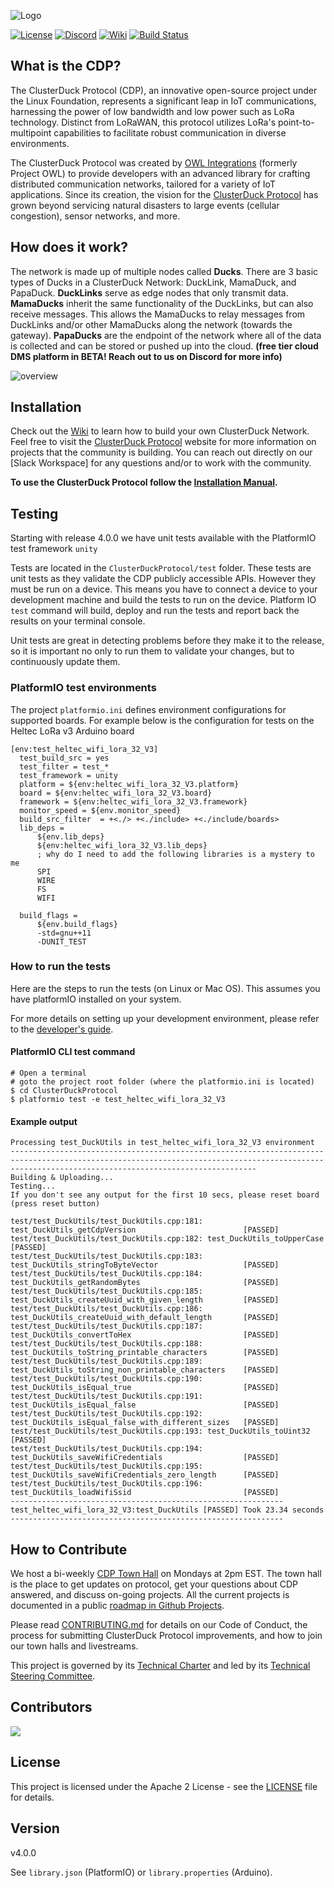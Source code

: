 ![Logo](docs/assets/images/CDP_LOGO_small.png)

[![License](https://img.shields.io/badge/License-Apache2-blue.svg)](https://www.apache.org/licenses/LICENSE-2.0) [![Discord](https://img.shields.io/badge/Join-Discord-blue)](https://discord.com/invite/Cbgbzq353z) [![Wiki](https://img.shields.io/badge/Read-Wiki-blue)](https://github.com/Call-for-Code/ClusterDuck-Protocol/wiki) [![Build Status](https://travis-ci.com/Call-for-Code/ClusterDuck-Protocol.svg?branch=master)](https://app.travis-ci.com/github/Call-for-Code/ClusterDuck-Protocol)

## What is the CDP?

The ClusterDuck Protocol (CDP), an innovative open-source project under the Linux Foundation, represents a significant leap in IoT communications, harnessing the power of low bandwidth and low power such as LoRa technology. Distinct from LoRaWAN, this protocol utilizes LoRa's point-to-multipoint capabilities to facilitate robust communication in diverse environments.

The ClusterDuck Protocol was created by [OWL Integrations] (formerly Project OWL) to provide developers with an advanced library for crafting distributed communication networks, tailored for a variety of IoT applications. Since its creation, the vision for the [ClusterDuck Protocol] has grown beyond servicing natural disasters to large events (cellular congestion), sensor networks, and more. 

## How does it work?

The network is made up of multiple nodes called **Ducks**. There are 3 basic types of Ducks in a ClusterDuck Network: DuckLink, MamaDuck, and PapaDuck. **DuckLinks** serve as edge nodes that only transmit data. **MamaDucks** inherit the same functionality of the DuckLinks, but can also receive messages. This allows the MamaDucks to relay messages from DuckLinks and/or other MamaDucks along the network (towards the gateway). **PapaDucks** are the endpoint of the network where all of the data is collected and can be stored or pushed up into the cloud. **(free tier cloud DMS platform in BETA! Reach out to us on Discord for more info)**

![overview](https://www.project-owl.com/assets/wiki/cdp-explain-gif.gif)

## Installation

Check out the [Wiki](https://github.com/ClusterDuck-Protocol/ClusterDuck-Protocol/wiki) to learn how to build your own ClusterDuck Network. Feel free to visit the  [ClusterDuck Protocol](https://clusterduckprotocol.org/) website for more information on projects that the community is building. You can reach out directly on our [Slack Workspace] for any questions and/or to work with the community.

**To use the ClusterDuck Protocol follow the [Installation Manual](https://github.com/ClusterDuck-Protocol/ClusterDuck-Protocol/wiki/getting-started).**

## Testing

Starting with release 4.0.0 we have unit tests available with the PlatformIO test framework `unity`

Tests are located in the `ClusterDuckProtocol/test` folder. These tests are unit tests as they validate the CDP publicly accessible APIs. However they must be run on a device. This means you have to connect a device to your development machine and build the tests to run on the device. Platform IO `test` command will build, deploy and run the tests and report back the results on your terminal console.

Unit tests are great in detecting problems before they make it to the release, so it is important no only to run them to validate your changes, but to continuously update them.

### PlatformIO test environments
The project `platformio.ini` defines environment configurations for supported boards.
For example below is the configuration for tests on the Heltec LoRa v3 Arduino board
```
[env:test_heltec_wifi_lora_32_V3]
  test_build_src = yes
  test_filter = test_* 
  test_framework = unity
  platform = ${env:heltec_wifi_lora_32_V3.platform}
  board = ${env:heltec_wifi_lora_32_V3.board}
  framework = ${env:heltec_wifi_lora_32_V3.framework}
  monitor_speed = ${env.monitor_speed}
  build_src_filter  = +<./> +<./include> +<./include/boards>
  lib_deps =
      ${env.lib_deps} 
      ${env:heltec_wifi_lora_32_V3.lib_deps}
      ; why do I need to add the following libraries is a mystery to me
      SPI
      WIRE
      FS
      WIFI
      
  build_flags = 
      ${env.build_flags}
      -std=gnu++11
      -DUNIT_TEST
  ```

### How to run the tests
  Here are the steps to run the tests (on Linux or Mac OS). This assumes you have platformIO installed on your system.

  For more details on setting up your development environment, please refer to the [developer's guide](./DEVELOPER_GUIDE.md).



#### PlatformIO CLI test command
  ```
  # Open a terminal 
  # goto the project root folder (where the platformio.ini is located)
  $ cd ClusterDuckProtocol
  $ platformio test -e test_heltec_wifi_lora_32_V3
  ```
#### Example output

  ```
  Processing test_DuckUtils in test_heltec_wifi_lora_32_V3 environment
---------------------------------------------------------------------------------------------------------------------------------------------------------------------------------------------------
Building & Uploading...
Testing...
If you don't see any output for the first 10 secs, please reset board (press reset button)

test/test_DuckUtils/test_DuckUtils.cpp:181: test_DuckUtils_getCdpVersion                        [PASSED]
test/test_DuckUtils/test_DuckUtils.cpp:182: test_DuckUtils_toUpperCase                          [PASSED]
test/test_DuckUtils/test_DuckUtils.cpp:183: test_DuckUtils_stringToByteVector                   [PASSED]
test/test_DuckUtils/test_DuckUtils.cpp:184: test_DuckUtils_getRandomBytes                       [PASSED]
test/test_DuckUtils/test_DuckUtils.cpp:185: test_DuckUtils_createUuid_with_given_length         [PASSED]
test/test_DuckUtils/test_DuckUtils.cpp:186: test_DuckUtils_createUuid_with_default_length       [PASSED]
test/test_DuckUtils/test_DuckUtils.cpp:187: test_DuckUtils_convertToHex                         [PASSED]
test/test_DuckUtils/test_DuckUtils.cpp:188: test_DuckUtils_toString_printable_characters        [PASSED]
test/test_DuckUtils/test_DuckUtils.cpp:189: test_DuckUtils_toString_non_printable_characters    [PASSED]
test/test_DuckUtils/test_DuckUtils.cpp:190: test_DuckUtils_isEqual_true                         [PASSED]
test/test_DuckUtils/test_DuckUtils.cpp:191: test_DuckUtils_isEqual_false                        [PASSED]
test/test_DuckUtils/test_DuckUtils.cpp:192: test_DuckUtils_isEqual_false_with_different_sizes   [PASSED]
test/test_DuckUtils/test_DuckUtils.cpp:193: test_DuckUtils_toUint32                             [PASSED]
test/test_DuckUtils/test_DuckUtils.cpp:194: test_DuckUtils_saveWifiCredentials                  [PASSED]
test/test_DuckUtils/test_DuckUtils.cpp:195: test_DuckUtils_saveWifiCredentials_zero_length      [PASSED]
test/test_DuckUtils/test_DuckUtils.cpp:196: test_DuckUtils_loadWifiSsid                         [PASSED]
------------------------------------------------------------- test_heltec_wifi_lora_32_V3:test_DuckUtils [PASSED] Took 23.34 seconds -------------------------------------------------------------
```

## How to Contribute

We host a bi-weekly [CDP Town Hall](meet.google.com/unq-duaq-ygj) on Mondays at 2pm EST. The town hall is the place to get updates on protocol, get your questions about CDP answered, and discuss on-going projects. All the current projects is documented in a public [roadmap in Github Projects](https://github.com/ClusterDuck-Protocol/ClusterDuck-Protocol/projects).

Please read [CONTRIBUTING.md](CONTRIBUTING.md) for details on our Code of Conduct, the process for submitting ClusterDuck Protocol improvements, and how to join our town halls and livestreams.

This project is governed by its [Technical Charter](ClusterDuck-Protocol-Technical-Charter.pdf) and led by its [Technical Steering Committee](https://github.com/Call-for-Code/ClusterDuck-Protocol/wiki/technical-steering-committee).

## Contributors

<a href="https://github.com/Call-for-Code/clusterduck-protocol/graphs/contributors">
  <img src="https://contributors-img.web.app/image?repo=Call-for-Code/clusterduck-protocol" />
</a>

## License

This project is licensed under the Apache 2 License - see the [LICENSE](LICENSE) file for details.

## Version

v4.0.0

See `library.json` (PlatformIO) or `library.properties` (Arduino).

[OWL Integrations]: <https://www.owlintegrations.com/>
[ClusterDuck Protocol]: <https://github.com/ClusterDuck-Protocol/ClusterDuck-Protocol/wiki>
[Discord]: <https://discord.com/invite/Cbgbzq353z>